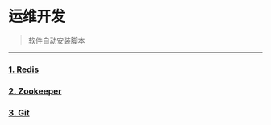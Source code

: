 # 运维开发
> 软件自动安装脚本
---
### [1. Redis](https://github.com/mrlapulga/DevOps/blob/master/redis/RedisREADME.md)

### [2. Zookeeper](https://github.com/mrlapulga/DevOps/blob/master/Zookeeper/ZookeeperREADME.md)

### [3. Git](https://github.com/mrlapulga/DevOps/tree/master/Git/README.md)
